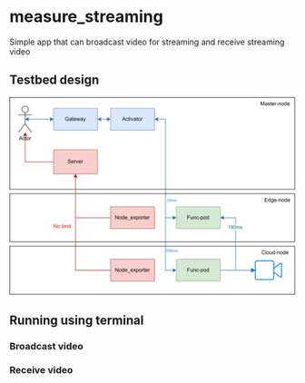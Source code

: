 # measure_streaming
Simple app that can broadcast video for streaming and receive streaming video

## Testbed design
![streaming_testbed_des.png](./img/streaming_testbed_des.png)

## Running using terminal
### Broadcast video

### Receive video